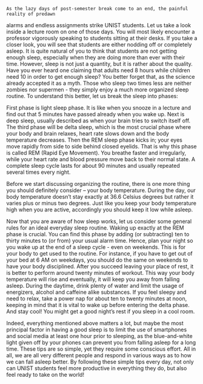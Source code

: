     As the lazy days of post-semester break come to an end, the painful reality of predawn
alarms and endless assignments strike UNIST students. Let us take a look inside a lecture room on one of those days. 
You will most likely encounter a professor vigorously speaking to students sitting at their desks. If
you take a closer look, you will see that students are either nodding off or completely asleep. It is quite natural of you to think that
students are not getting enough sleep, especially when they are doing more than ever with their time. However, sleep is not just a
quantity, but it is rather about the quality. Have you ever heard one claiming that adults
need 8 hours while children need 10 in order to get enough sleep? You better forget that, as the science already accepted it as a myth.
  Those who sleep two times less are neither zombies nor supermen - they simply enjoy
a much more organized sleep routine. To
understand this better, let us break the sleep
into phases:

First phase is light sleep phase. It is like when
you snooze in a lecture and find out that 5
minutes have passed already when you wake
up. Next is deep sleep, usually described as
when your brain tries to switch itself off. The
third phase will be delta sleep, which is the
most crucial phase where your body and
brain relaxes, heart rate slows down and the
body temperature decreases. Then the REM
sleep phase kicks in; your eyes move rapidly
from side to side behind closed eyelids.
That is why this phase is called REM (Rapid
Eye Movement). You breathe faster and
irregularly, while your heart rate and blood
pressure move back to their normal state. A
complete sleep cycle lasts for about 90 minutes
and usually repeated several times every
night.

Before we start discussing organizing the
routine, there is one more thing you should
definitely consider – your body temperature.
During the day, our body temperature
doesn’t stay exactly at 36.6 Celsius degrees
but rather it varies plus or minus two degrees.
Just like you keep your body temperature high when you are active, accordingly you
should keep it low while asleep.

Now that you are aware of how sleep works,
let us consider some general rules for an ideal
everyday sleep routine. Waking up exactly at
the REM phase is crucial. You can find this
phase by adding (or subtracting) ten to thirty
minutes to (or from) your usual alarm time.
Hence, plan your night so you wake up at the
end of a sleep cycle - even on weekends. This
is for your body to get used to the routine. For
instance, if you have to get out of your bed at
6 AM on weekdays, you should do the same
on weekends to have your body disciplined.
After you succeed leaving your place of rest,
it is better to perform around twenty minutes
of workout. This way your body temperature
will rise and eventually, it will keep you away
from falling asleep. During the daytime, drink
plenty of water and limit the usage of energizers,
alcohol and caffeine alike substances. If
you feel sleepy and need to relax, take a power
nap for about ten to twenty minutes at noon,
keeping in mind that it is vital to wake up before
entering the delta phase. And stay cool!
You might get a good night’s rest if you sleep
in a cool room.

Indeed, everything mentioned above matters
a lot, but maybe the most principal factor
in having a good sleep is to limit the use of
smartphones and social media at least one
hour prior to sleeping, as the blue-and-white
light given off by your phones can prevent you
from falling asleep for a long time.
These tips are so simple, yet they require
some conscious effort. All in all, we are all
very different people and respond in various
ways as to how we can fall asleep better. By
following these simple tips every day, not only
can UNIST students feel more productive in
everything they do, but also feel ready to take
on the world!
